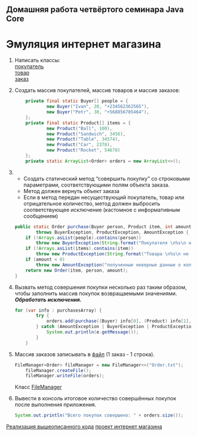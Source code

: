 ## Домашняя работа четвёртого семинара Java Core

# Эмуляция интернет магазина

1. Написать классы:  
 [покупатель](https://github.com/UrijVig/ru.gb.core.java/blob/main/seminars/sem04/shop/src/main/java/app/model/Buyer.java)  
 [товар](https://github.com/UrijVig/ru.gb.core.java/blob/main/seminars/sem04/shop/src/main/java/app/model/Product.java)  
 [заказ](https://github.com/UrijVig/ru.gb.core.java/blob/main/seminars/sem04/shop/src/main/java/app/model/Order.java)

2. Создать массив покупателей, массив товаров и массив заказов:

    ```java
        private final static Buyer[] people = {
                new Buyer("Ivan", 20, "+234562362565"),
                new Buyer("Petr", 30, "+568856785464"),
        };
        private final static Product[] items = {
                new Product("Ball", 100),
                new Product("Sandwich", 3456),
                new Product("Table", 34574),
                new Product("Car", 2378),
                new Product("Rocket", 54678)
        };
        private static ArrayList<Order> orders = new ArrayList<>();
    ```
3. 
    * Cоздать статический метод “совершить покупку” со строковыми параметрами, соответствующими полям объекта заказа.  
    * Метод должен вернуть объект заказа  
    * Если в метод передан несуществующий покупатель, товар или отрицательное количество, метод должен выбросить соответствующее исключение (кастомное с информативным сообщением)

    ```java
    public static Order purchase(Buyer person, Product item, int amount)
            throws BuyerException, ProductException, AmountException {
        if (!Arrays.asList(people).contains(person))
            throw new BuyerException(String.format("Покупателя \n%s\n не существует! ", person.toString()) );
        if (!Arrays.asList(items).contains(item))
            throw new ProductException(String.format("Товара \n%s\n не существует! ", item.toString()));
        if (amount < 0)
            throw new AmountException("полученные неверные данные о количестве товара! \n");
        return new Order(item, person, amount);
    }
    ```
4. Вызвать метод совершения покупки несколько раз таким образом, чтобы заполнить массив покупок возвращаемыми значениями. ***Обработать исключения.***

    ```java
    for (var info : purchasesArray) {
            try {
                orders.add(purchase((Buyer) info[0], (Product) info[1], (Integer) info[2]));
            } catch (AmountException | BuyerException | ProductException e) {
                System.out.println(e.getMessage());
            }
        }
    ```
5. Массив заказов записывать в [файл](https://github.com/UrijVig/ru.gb.core.java/blob/main/seminars/sem04/shop/Order.txt) (1 заказ - 1 строка).

    ```java
    FileManager<Order> fileManager = new FileManager<>("Order.txt");
        fileManager.createFile();
        fileManager.writeFile(orders);
    ```

    Класс [FileManager](https://github.com/UrijVig/ru.gb.core.java/blob/main/seminars/sem04/shop/src/main/java/app/fileManager/FileManager.java)

6. Вывести в консоль итоговое количество совершённых покупок после выполнения приложения.
    ```java
    System.out.println("Всего покупок совершено: " + orders.size());
    ```

[Реализация вышеописанного кода](https://github.com/UrijVig/ru.gb.core.java/blob/main/seminars/sem04/shop/src/main/java/app/Main.java)
[проект интернет магазина](https://github.com/UrijVig/ru.gb.core.java/tree/main/seminars/sem04/shop)